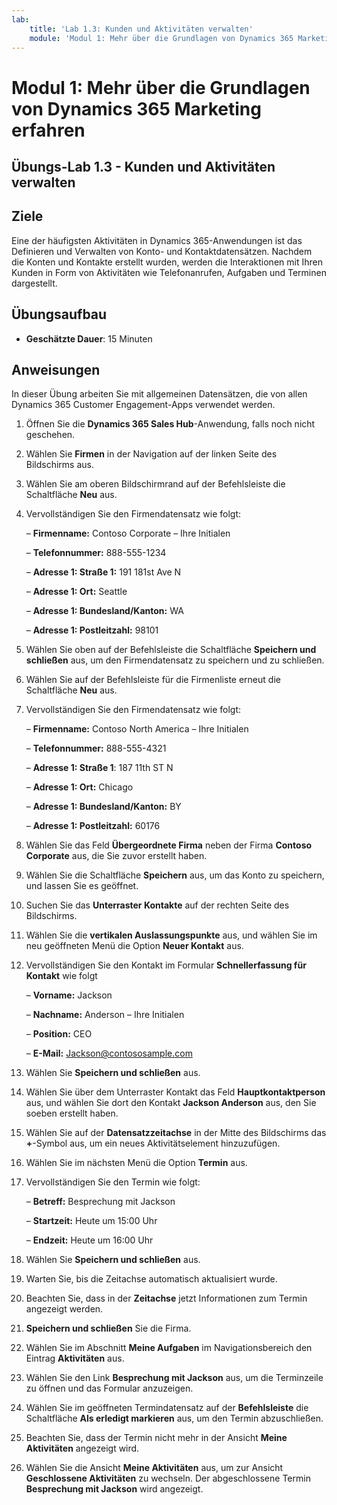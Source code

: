 ```yaml
---
lab:
    title: 'Lab 1.3: Kunden und Aktivitäten verwalten'
    module: 'Modul 1: Mehr über die Grundlagen von Dynamics 365 Marketing erfahren'
---
```


Modul 1: Mehr über die Grundlagen von Dynamics 365 Marketing erfahren
========================

## Übungs-Lab 1.3 - Kunden und Aktivitäten verwalten

## Ziele

Eine der häufigsten Aktivitäten in Dynamics 365-Anwendungen ist das Definieren und Verwalten von Konto- und Kontaktdatensätzen. Nachdem die Konten und Kontakte erstellt wurden, werden die Interaktionen mit Ihren Kunden in Form von Aktivitäten wie Telefonanrufen, Aufgaben und Terminen dargestellt.

## Übungsaufbau

  - **Geschätzte Dauer**: 15 Minuten

## Anweisungen

In dieser Übung arbeiten Sie mit allgemeinen Datensätzen, die von allen Dynamics 365 Customer Engagement-Apps verwendet werden. 

1. Öffnen Sie die **Dynamics 365 Sales Hub**-Anwendung, falls noch nicht geschehen. 

2. Wählen Sie **Firmen** in der Navigation auf der linken Seite des Bildschirms aus. 

3. Wählen Sie am oberen Bildschirmrand auf der Befehlsleiste die Schaltfläche **Neu** aus.

4. Vervollständigen Sie den Firmendatensatz wie folgt:

	– **Firmenname:** Contoso Corporate – Ihre Initialen

	– **Telefonnummer:** 888-555-1234

	– **Adresse 1: Straße 1:** 191 181st Ave N

	– **Adresse 1: Ort:** Seattle

	– **Adresse 1: Bundesland/Kanton:** WA

	– **Adresse 1: Postleitzahl:** 98101

5. Wählen Sie oben auf der Befehlsleiste die Schaltfläche **Speichern und schließen** aus, um den Firmendatensatz zu speichern und zu schließen.

6. Wählen Sie auf der Befehlsleiste für die Firmenliste erneut die Schaltfläche **Neu** aus.

7. Vervollständigen Sie den Firmendatensatz wie folgt:

	– **Firmenname:** Contoso North America – Ihre Initialen

	– **Telefonnummer:** 888-555-4321

	– **Adresse 1: Straße 1**: 187 11th ST N

	– **Adresse 1: Ort:** Chicago

	– **Adresse 1: Bundesland/Kanton:** BY

	– **Adresse 1: Postleitzahl:** 60176

8. Wählen Sie das Feld **Übergeordnete Firma** neben der Firma **Contoso Corporate** aus, die Sie zuvor erstellt haben. 

9. Wählen Sie die Schaltfläche **Speichern** aus, um das Konto zu speichern, und lassen Sie es geöffnet. 

10. Suchen Sie das **Unterraster Kontakte** auf der rechten Seite des Bildschirms. 

11. Wählen Sie die **vertikalen Auslassungspunkte** aus, und wählen Sie im neu geöffneten Menü die Option **Neuer Kontakt** aus. 

12. Vervollständigen Sie den Kontakt im Formular **Schnellerfassung für Kontakt** wie folgt

	– **Vorname:** Jackson

	– **Nachname:** Anderson – Ihre Initialen

	– **Position:** CEO

	– **E-Mail:** Jackson@contososample.com

13. Wählen Sie **Speichern und schließen** aus.

14. Wählen Sie über dem Unterraster Kontakt das Feld **Hauptkontaktperson** aus, und wählen Sie dort den Kontakt **Jackson Anderson** aus, den Sie soeben erstellt haben. 

15. Wählen Sie auf der **Datensatzzeitachse** in der Mitte des Bildschirms das **+**-Symbol aus, um ein neues Aktivitätselement hinzuzufügen. 

16. Wählen Sie im nächsten Menü die Option **Termin** aus.

17. Vervollständigen Sie den Termin wie folgt:

	– **Betreff:** Besprechung mit Jackson

	– **Startzeit:** Heute um 15:00 Uhr

	– **Endzeit:** Heute um 16:00 Uhr

18. Wählen Sie **Speichern und schließen** aus. 

19. Warten Sie, bis die Zeitachse automatisch aktualisiert wurde. 

20. Beachten Sie, dass in der **Zeitachse** jetzt Informationen zum Termin angezeigt werden. 

21. **Speichern und schließen** Sie die Firma. 

22. Wählen Sie im Abschnitt **Meine Aufgaben** im Navigationsbereich den Eintrag **Aktivitäten** aus.

23. Wählen Sie den Link **Besprechung mit Jackson** aus, um die Terminzeile zu öffnen und das Formular anzuzeigen. 

24. Wählen Sie im geöffneten Termindatensatz auf der **Befehlsleiste** die Schaltfläche **Als erledigt markieren** aus, um den Termin abzuschließen. 

25. Beachten Sie, dass der Termin nicht mehr in der Ansicht **Meine Aktivitäten** angezeigt wird. 

26. Wählen Sie die Ansicht **Meine Aktivitäten** aus, um zur Ansicht **Geschlossene Aktivitäten** zu wechseln. Der abgeschlossene Termin **Besprechung mit Jackson** wird angezeigt.
